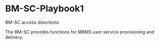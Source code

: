 # BM-SC-Playbook1
BM-SC access disections 

The BM-SC provides functions for MBMS user service provisioning and delivery.
